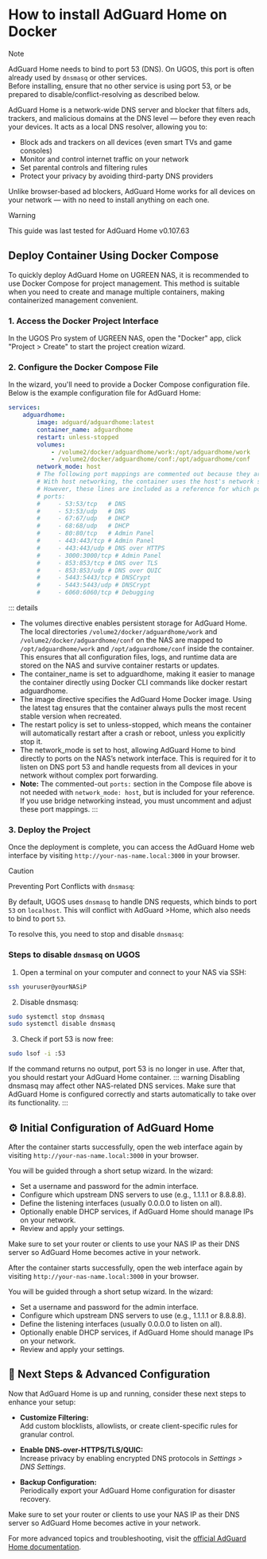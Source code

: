 # How to install AdGuard Home on Docker

> [!NOTE]   
>AdGuard Home needs to bind to port 53 (DNS). On UGOS, this port is often already used by `dnsmasq` or other services.  
>Before installing, ensure that no other service is using port 53, or be prepared to disable/conflict-resolving as described below.


AdGuard Home is a network-wide DNS server and blocker that filters ads, trackers, and malicious domains at the DNS level — before they even reach your devices. It acts as a local DNS resolver, allowing you to:

  - Block ads and trackers on all devices (even smart TVs and game consoles)
  - Monitor and control internet traffic on your network
  - Set parental controls and filtering rules
  - Protect your privacy by avoiding third-party DNS providers

Unlike browser-based ad blockers, AdGuard Home works for all devices on your network — with no need to install anything on each one.

> [!WARNING]  
>This guide was last tested for AdGuard Home v0.107.63


## Deploy Container Using Docker Compose

To quickly deploy AdGuard Home on UGREEN NAS, it is recommended to use Docker Compose for project management. This method is suitable when you need to create and manage multiple containers, making containerized management convenient.

### 1. Access the Docker Project Interface

In the UGOS Pro system of UGREEN NAS, open the "Docker" app, click "Project > Create" to start the project creation wizard.

### 2. Configure the Docker Compose File

In the wizard, you'll need to provide a Docker Compose configuration file. Below is the example configuration file for AdGuard Home:

```yml
services:
    adguardhome:
        image: adguard/adguardhome:latest
        container_name: adguardhome
        restart: unless-stopped
        volumes:
            - /volume2/docker/adguardhome/work:/opt/adguardhome/work
            - /volume2/docker/adguardhome/conf:/opt/adguardhome/conf
        network_mode: host
        # The following port mappings are commented out because they are not required when using network_mode: host.
        # With host networking, the container uses the host's network stack directly and can bind to the necessary ports without explicit mappings.
        # However, these lines are included as a reference for which ports AdGuard Home typically uses, in case you ever switch to bridge mode or need to troubleshoot:
        # ports:
        #     - 53:53/tcp   # DNS
        #     - 53:53/udp   # DNS
        #     - 67:67/udp   # DHCP
        #     - 68:68/udp   # DHCP
        #     - 80:80/tcp   # Admin Panel
        #     - 443:443/tcp # Admin Panel
        #     - 443:443/udp # DNS over HTTPS
        #     - 3000:3000/tcp # Admin Panel
        #     - 853:853/tcp # DNS over TLS
        #     - 853:853/udp # DNS over QUIC
        #     - 5443:5443/tcp # DNSCrypt
        #     - 5443:5443/udp # DNSCrypt
        #     - 6060:6060/tcp # Debugging
```

::: details

  - The volumes directive enables persistent storage for AdGuard Home. The local directories `/volume2/docker/adguardhome/work` and `/volume2/docker/adguardhome/conf` on the NAS are mapped to `/opt/adguardhome/work` and `/opt/adguardhome/conf` inside the container. This ensures that all configuration files, logs, and runtime data are stored on the NAS and survive container restarts or updates.
  - The container_name is set to adguardhome, making it easier to manage the container directly using Docker CLI commands like docker restart adguardhome.
  - The image directive specifies the AdGuard Home Docker image. Using the latest tag ensures that the container always pulls the most recent stable version when recreated.
  - The restart policy is set to unless-stopped, which means the container will automatically restart after a crash or reboot, unless you explicitly stop it.
  - The network_mode is set to host, allowing AdGuard Home to bind directly to ports on the NAS’s network interface. This is required for it to listen on DNS port 53 and handle requests from all devices in your network without complex port forwarding.
  - **Note:** The commented-out `ports:` section in the Compose file above is not needed with `network_mode: host`, but is included for your reference. If you use bridge networking instead, you must uncomment and adjust these port mappings.
:::

### 3. Deploy the Project

Once the deployment is complete, you can access the AdGuard Home web interface by visiting `http://your-nas-name.local:3000` in your browser.

> [!CAUTION]
> Preventing Port Conflicts with `dnsmasq`:
>
>By default, UGOS uses `dnsmasq` to handle DNS requests, which binds to port `53` on `localhost`. This will conflict with AdGuard >Home, which also needs to bind to port `53`.

To resolve this, you need to stop and disable `dnsmasq`:

### Steps to disable `dnsmasq` on UGOS

1. Open a terminal on your computer and connect to your NAS via SSH:

```bash
ssh youruser@yourNASiP
```

2. Disable dnsmasq:

```bash
sudo systemctl stop dnsmasq
sudo systemctl disable dnsmasq
```

3. Check if port 53 is now free:

```bash
sudo lsof -i :53
```

If the command returns no output, port 53 is no longer in use. After that, you should restart your AdGuard Home container.
::: warning
 Disabling dnsmasq may affect other NAS-related DNS services. Make sure that AdGuard Home is configured correctly and starts automatically to take over its functionality.
:::

## ⚙️ Initial Configuration of AdGuard Home

After the container starts successfully, open the web interface again by visiting  `http://your-nas-name.local:3000` in your browser.

You will be guided through a short setup wizard. In the wizard:

- Set a username and password for the admin interface.
- Configure which upstream DNS servers to use (e.g., 1.1.1.1 or 8.8.8.8).
- Define the listening interfaces (usually 0.0.0.0 to listen on all).
- Optionally enable DHCP services, if AdGuard Home should manage IPs on your network.
- Review and apply your settings.

Make sure to set your router or clients to use your NAS IP as their DNS server so AdGuard Home becomes active in your network.

After the container starts successfully, open the web interface again by visiting  `http://your-nas-name.local:3000` in your browser.

You will be guided through a short setup wizard. In the wizard:

- Set a username and password for the admin interface.
- Configure which upstream DNS servers to use (e.g., 1.1.1.1 or 8.8.8.8).
- Define the listening interfaces (usually 0.0.0.0 to listen on all).
- Optionally enable DHCP services, if AdGuard Home should manage IPs on your network.
- Review and apply your settings.

## 🚀 Next Steps & Advanced Configuration

Now that AdGuard Home is up and running, consider these next steps to enhance your setup:

- **Customize Filtering:**  
  Add custom blocklists, allowlists, or create client-specific rules for granular control.

- **Enable DNS-over-HTTPS/TLS/QUIC:**  
  Increase privacy by enabling encrypted DNS protocols in *Settings > DNS Settings*.

- **Backup Configuration:**  
  Periodically export your AdGuard Home configuration for disaster recovery.



Make sure to set your router or clients to use your NAS IP as their DNS server so AdGuard Home becomes active in your network.


For more advanced topics and troubleshooting, visit the [official AdGuard Home documentation](https://github.com/AdguardTeam/AdGuardHome/wiki).


